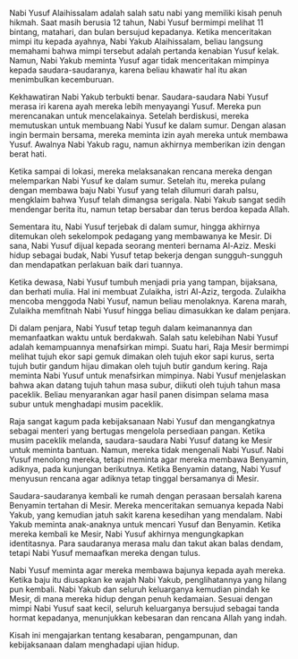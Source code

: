 Nabi Yusuf Alaihissalam adalah salah satu nabi yang memiliki kisah penuh hikmah. Saat masih berusia 12 tahun, Nabi Yusuf bermimpi melihat 11 bintang, matahari, dan bulan bersujud kepadanya. Ketika menceritakan mimpi itu kepada ayahnya, Nabi Yakub Alaihissalam, beliau langsung memahami bahwa mimpi tersebut adalah pertanda kenabian Yusuf kelak. Namun, Nabi Yakub meminta Yusuf agar tidak menceritakan mimpinya kepada saudara-saudaranya, karena beliau khawatir hal itu akan menimbulkan kecemburuan.

Kekhawatiran Nabi Yakub terbukti benar. Saudara-saudara Nabi Yusuf merasa iri karena ayah mereka lebih menyayangi Yusuf. Mereka pun merencanakan untuk mencelakainya. Setelah berdiskusi, mereka memutuskan untuk membuang Nabi Yusuf ke dalam sumur. Dengan alasan ingin bermain bersama, mereka meminta izin ayah mereka untuk membawa Yusuf. Awalnya Nabi Yakub ragu, namun akhirnya memberikan izin dengan berat hati.

Ketika sampai di lokasi, mereka melaksanakan rencana mereka dengan melemparkan Nabi Yusuf ke dalam sumur. Setelah itu, mereka pulang dengan membawa baju Nabi Yusuf yang telah dilumuri darah palsu, mengklaim bahwa Yusuf telah dimangsa serigala. Nabi Yakub sangat sedih mendengar berita itu, namun tetap bersabar dan terus berdoa kepada Allah.

Sementara itu, Nabi Yusuf terjebak di dalam sumur, hingga akhirnya ditemukan oleh sekelompok pedagang yang membawanya ke Mesir. Di sana, Nabi Yusuf dijual kepada seorang menteri bernama Al-Aziz. Meski hidup sebagai budak, Nabi Yusuf tetap bekerja dengan sungguh-sungguh dan mendapatkan perlakuan baik dari tuannya.

Ketika dewasa, Nabi Yusuf tumbuh menjadi pria yang tampan, bijaksana, dan berhati mulia. Hal ini membuat Zulaikha, istri Al-Aziz, tergoda. Zulaikha mencoba menggoda Nabi Yusuf, namun beliau menolaknya. Karena marah, Zulaikha memfitnah Nabi Yusuf hingga beliau dimasukkan ke dalam penjara.

Di dalam penjara, Nabi Yusuf tetap teguh dalam keimanannya dan memanfaatkan waktu untuk berdakwah. Salah satu kelebihan Nabi Yusuf adalah kemampuannya menafsirkan mimpi. Suatu hari, Raja Mesir bermimpi melihat tujuh ekor sapi gemuk dimakan oleh tujuh ekor sapi kurus, serta tujuh butir gandum hijau dimakan oleh tujuh butir gandum kering. Raja meminta Nabi Yusuf untuk menafsirkan mimpinya. Nabi Yusuf menjelaskan bahwa akan datang tujuh tahun masa subur, diikuti oleh tujuh tahun masa paceklik. Beliau menyarankan agar hasil panen disimpan selama masa subur untuk menghadapi musim paceklik.

Raja sangat kagum pada kebijaksanaan Nabi Yusuf dan mengangkatnya sebagai menteri yang bertugas mengelola persediaan pangan. Ketika musim paceklik melanda, saudara-saudara Nabi Yusuf datang ke Mesir untuk meminta bantuan. Namun, mereka tidak mengenali Nabi Yusuf. Nabi Yusuf menolong mereka, tetapi meminta agar mereka membawa Benyamin, adiknya, pada kunjungan berikutnya. Ketika Benyamin datang, Nabi Yusuf menyusun rencana agar adiknya tetap tinggal bersamanya di Mesir.

Saudara-saudaranya kembali ke rumah dengan perasaan bersalah karena Benyamin tertahan di Mesir. Mereka menceritakan semuanya kepada Nabi Yakub, yang kemudian jatuh sakit karena kesedihan yang mendalam. Nabi Yakub meminta anak-anaknya untuk mencari Yusuf dan Benyamin. Ketika mereka kembali ke Mesir, Nabi Yusuf akhirnya mengungkapkan identitasnya. Para saudaranya merasa malu dan takut akan balas dendam, tetapi Nabi Yusuf memaafkan mereka dengan tulus.

Nabi Yusuf meminta agar mereka membawa bajunya kepada ayah mereka. Ketika baju itu diusapkan ke wajah Nabi Yakub, penglihatannya yang hilang pun kembali. Nabi Yakub dan seluruh keluarganya kemudian pindah ke Mesir, di mana mereka hidup dengan penuh kedamaian. Sesuai dengan mimpi Nabi Yusuf saat kecil, seluruh keluarganya bersujud sebagai tanda hormat kepadanya, menunjukkan kebesaran dan rencana Allah yang indah.

Kisah ini mengajarkan tentang kesabaran, pengampunan, dan kebijaksanaan dalam menghadapi ujian hidup.